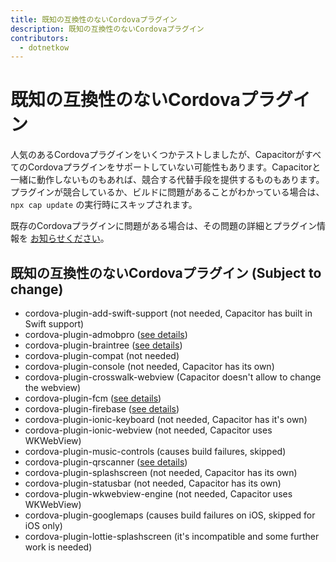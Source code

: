 ```yaml
---
title: 既知の互換性のないCordovaプラグイン
description: 既知の互換性のないCordovaプラグイン
contributors:
  - dotnetkow
---
```


# 既知の互換性のないCordovaプラグイン

人気のあるCordovaプラグインをいくつかテストしましたが、CapacitorがすべてのCordovaプラグインをサポートしていない可能性もあります。Capacitorと一緒に動作しないものもあれば、競合する代替手段を提供するものもあります。プラグインが競合しているか、ビルドに問題があることがわかっている場合は、 `npx cap update` の実行時にスキップされます。

既存のCordovaプラグインに問題がある場合は、その問題の詳細とプラグイン情報を [お知らせください](https://github.com/ionic-team/capacitor/issues/new)。

## 既知の互換性のないCordovaプラグイン (Subject to change)

- cordova-plugin-add-swift-support (not needed, Capacitor has built in Swift support)
- cordova-plugin-admobpro ([see details](https://github.com/ionic-team/capacitor/issues/1101))
- cordova-plugin-braintree ([see details](https://github.com/ionic-team/capacitor/issues/1415))
- cordova-plugin-compat (not needed)
- cordova-plugin-console (not needed, Capacitor has its own)
- cordova-plugin-crosswalk-webview (Capacitor doesn't allow to change the webview)
- cordova-plugin-fcm ([see details](https://github.com/ionic-team/capacitor/issues/584))
- cordova-plugin-firebase ([see details](https://github.com/ionic-team/capacitor/issues/815))
- cordova-plugin-ionic-keyboard (not needed, Capacitor has it's own)
- cordova-plugin-ionic-webview (not needed, Capacitor uses WKWebView)
- cordova-plugin-music-controls (causes build failures, skipped)
- cordova-plugin-qrscanner ([see details](https://github.com/ionic-team/capacitor/issues/1213))
- cordova-plugin-splashscreen (not needed, Capacitor has its own)
- cordova-plugin-statusbar (not needed, Capacitor has its own)
- cordova-plugin-wkwebview-engine (not needed, Capacitor uses WKWebView)
- cordova-plugin-googlemaps (causes build failures on iOS, skipped for iOS only)
- cordova-plugin-lottie-splashscreen (it's incompatible and some further work is needed)

